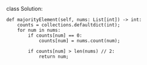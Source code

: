 class Solution:

    def majorityElement(self, nums: List[int]) -> int:
        counts = collections.defaultdict(int);
        for num in nums:
            if counts[num] == 0:
                counts[num] = nums.count(num);
            
            if counts[num] > len(nums) // 2:
                return num; 
